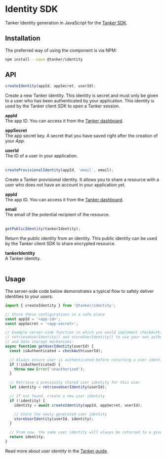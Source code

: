 # Identity SDK

Tanker Identity generation in JavaScript for the [Tanker SDK](https://docs.tanker.io/latest/).

## Installation

The preferred way of using the component is via NPM:

```bash
npm install --save @tanker/identity
```

## API

```javascript
createIdentity(appId, appSecret, userId);
```

Create a new Tanker identity. This identity is secret and must only be given to a user who has been authenticated by your application. This identity is used by the Tanker client SDK to open a Tanker session.

**appId**<br />
The app ID. You can access it from the [Tanker dashboard](https://dashboard.tanker.io).

**appSecret**<br />
The app secret key. A secret that you have saved right after the creation of your *App*.

**userId**<br />
The ID of a user in your application.
<br /><br />

```javascript
createProvisionalIdentity(appId, 'email', email);
```

Create a Tanker provisional identity. It allows you to share a resource with a user who does not have an account in your application yet.

**appId**<br />
The app ID. You can access it from the [Tanker dashboard](https://dashboard.tanker.io).

**email**<br />
The email of the potential recipient of the resource.
<br /><br />

```javascript
getPublicIdentity(tankerIdentity);
```

Return the public identity from an identity. This public identity can be used by the Tanker client SDK to share encrypted resource.

**tankerIdentity**<br />
A Tanker identity.
<br /><br />

## Usage

The server-side code below demonstrates a typical flow to safely deliver identities to your users:

```javascript
import { createIdentity } from '@tanker/identity';

// Store these configurations in a safe place
const appId = '<app-id>';
const appSecret = '<app-secret>';

// Example server-side function in which you would implement checkAuth(),
// retrieveUserIdentity() and storeUserIdentity() to use your own authentication
// and data storage mechanisms:
async function getUserIdentity(userId) {
  const isAuthenticated = checkAuth(userId);

  // Always ensure user is authenticated before returning a user identity
  if (!isAuthenticated) {
    throw new Error('unauthorized');
  }

  // Retrieve a previously stored user identity for this user
  let identity = retrieveUserIdentity(userId);

  // If not found, create a new user identity
  if (!identity) {
    identity = await createIdentity(appId, appSecret, userId);

    // Store the newly generated user identity
    storeUserIdentity(userId, identity);
  }

  // From now, the same user identity will always be returned to a given user
  return identity;
}
```

Read more about user *identity* in the [Tanker guide](https://docs.tanker.io/latest/guide/basic-concepts/).
